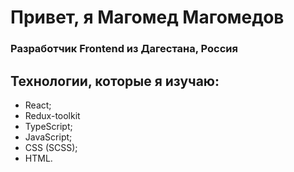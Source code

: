 # Привет, я Магомед Магомедов
### Разработчик Frontend из Дагестана, Россия
## Технологии, которые я изучаю:
+ React;
+ Redux-toolkit
+ TypeScript;
+ JavaScript;
+ CSS (SCSS);
+ HTML.
